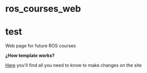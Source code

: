 # ros_courses_web
# test
Web page for future ROS courses

**¿How template works?**

[Here](https://nehalem.netlify.app/features) you'll find all you need to know to make changes on the site
